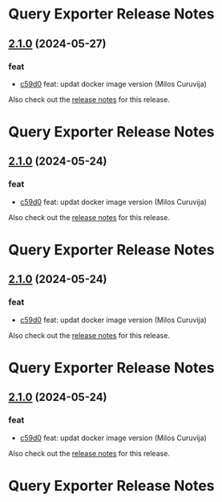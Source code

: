 # Query Exporter Release Notes

## [2.1.0](https://github.com/curuvija/query-exporter/releases/2.1.0) (2024-05-27)

### feat

* [c59d0](https://github.com/curuvija/query-exporter/commit/c59d06336995e4bc24eded0233b670f1c56928ab) feat: updat docker image version (Milos Curuvija)


Also check out the [release notes](https://github.com/curuvija/query-exporter/blob/master/RELEASE_NOTES.md#) for this release.
# Query Exporter Release Notes

## [2.1.0](https://github.com/curuvija/query-exporter/releases/2.1.0) (2024-05-24)

### feat

* [c59d0](https://github.com/curuvija/query-exporter/commit/c59d06336995e4bc24eded0233b670f1c56928ab) feat: updat docker image version (Milos Curuvija)


Also check out the [release notes](https://github.com/curuvija/query-exporter/blob/master/RELEASE_NOTES.md#) for this release.
# Query Exporter Release Notes

## [2.1.0](https://github.com/curuvija/query-exporter/releases/2.1.0) (2024-05-24)

### feat

* [c59d0](https://github.com/curuvija/query-exporter/commit/c59d06336995e4bc24eded0233b670f1c56928ab) feat: updat docker image version (Milos Curuvija)


Also check out the [release notes](https://github.com/curuvija/query-exporter/blob/master/RELEASE_NOTES.md#) for this release.
# Query Exporter Release Notes

## [2.1.0](https://github.com/curuvija/query-exporter/releases/2.1.0) (2024-05-24)

### feat

* [c59d0](https://github.com/curuvija/query-exporter/commit/c59d06336995e4bc24eded0233b670f1c56928ab) feat: updat docker image version (Milos Curuvija)


Also check out the [release notes](https://github.com/curuvija/query-exporter/blob/master/RELEASE_NOTES.md#) for this release.
# Query Exporter Release Notes

